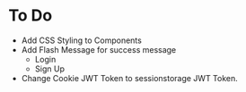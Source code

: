 # To Do

- Add CSS Styling to Components
- Add Flash Message for success message
    - Login
    - Sign Up
- Change Cookie JWT Token to sessionstorage JWT Token.
